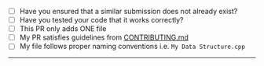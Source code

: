 - [ ] Have you ensured that a similar submission does not already exist?
- [ ] Have you tested your code that it works correctly?
- [ ] This PR only adds ONE file
- [ ] My PR satisfies guidelines from [CONTRIBUTING.md](https://github.com/acesdit/snippets/blob/main/CONTRIBUTING.md)
- [ ] My file follows proper naming conventions i.e. ```My Data Structure.cpp```

---

